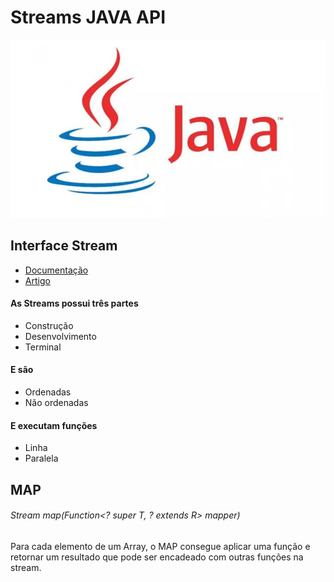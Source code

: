# Streams JAVA API

![Java](https://github.com/JaimeMS/JaimeMS/blob/main/img/java.JPG)

## Interface Stream

- [Documentação](https://docs.oracle.com/javase/8/docs/api/java/util/stream/Stream.html)
- [Artigo](https://www.oracle.com/br/technical-resources/articles/java-stream-api.html)

#### As Streams possui três partes 
- Construção 
- Desenvolvimento 
- Terminal

#### E são
- Ordenadas
- Não ordenadas

#### E executam funções 
- Linha
- Paralela 

## MAP
###### <R> Stream<R> map(Function<? super T, ? extends R> mapper) 
Para cada elemento de um Array, o MAP consegue aplicar uma função e retornar um resultado que pode ser encadeado com outras
funções na stream.
